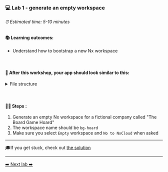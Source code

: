 ### 💻 Lab 1 - generate an empty workspace

###### ⏰ Estimated time: 5-10 minutes

#### 📚 Learning outcomes:

- Understand how to bootstrap a new Nx workspace
<br /><br /><br />

#### 📲 After this workshop, your app should look similar to this:

<details>
  <summary>File structure</summary>
  <img src="../assets/lab1_directory-structure.png" height="700" alt="lab7 file structure">
</details>
<br /><br />

#### 🏋️‍♀️ Steps :

1. Generate an empty Nx workspace for a fictional company called "The Board Game Hoard"
   <br />
2. The workspace name should be `bg-hoard`
   <br />
3. Make sure you select `Empty` workspace and `No to NxCloud` when asked
   <br />

---

🎓If you get stuck, check out [the solution](SOLUTION.md)

---

[➡️ Next lab ➡️](../lab2/LAB.md)
